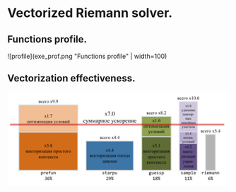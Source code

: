 # Vectorized Riemann solver.

## Functions profile.

![profile](exe_prof.png "Functions profile" | width=100)

## Vectorization effectiveness.

![effectiveness](effectiveness.png "Vectorization effectiveness")

